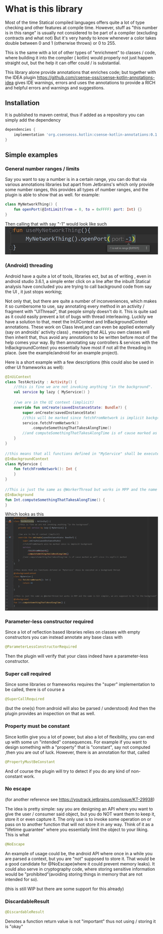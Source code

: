 # What is this library

Most of the time Statical compiled languages offers quite a lot of type checking and other features at compile time.
However, stuff as "this number is in this range" is usually not considered to be part of a compiler (excluding contracts
and what not)
But it's very handy to know whenever a color takes double between 0 and 1 (otherwise throws) or 0 to 255.

This is the same with a lot of other types of "enrichment"  to classes / code, where building it into the compiler (
kotlin) would properly not just happen straight out, but the help it can offer could / is substantial.

This library alone provide annotations that enriches code; but together with the IDEA plugin
https://github.com/csense-oss/csense-kotlin-annotations-idea
gives IDE warnings, errors and uses the annotations to provide a RICH and helpful errors and warnings and suggestions.

## Installation

It is published to maven central, thus if added as a repository you can simply add the dependency

```groovy
dependencies {
    implementation 'org.csenseoss.kotlin:csense-kotlin-annotations:0.1.0'
}   
```

## Simple examples

### General number ranges / limits

Say you want to say a number is in a certain range, you can do that via various annotations libraries but apart from
Jetbrains's which only provide some number ranges, this provides all types of number ranges, and the plugin is able to
show that as well. for example:

```kotlin
class MyNetworkThing() {
    fun openPort(@IntLimit(from = 0, to = 0xFFFF) port: Int) {}
}
```

Then calling that with say "-1" would look like such
![Image example of -1 being invalid range](./images/rangeexample.jpg)

### (Android) threading

Android have a quite a lot of tools, libraries ect, but as of writing , even in android studio 3.6.1, a simple enter
click on a line after the inbuilt Statical analysis have concluded you are trying to call background code from say the
UI , it just stops working;

Not only that, but there are quite a number of inconveniences, which makes it so cumbersome to use, say annotating every
method in an activity / fragment with "UIThread", that people simply doesn't do it. This is quite sad as it could easily
prevent a lot of bugs with thread interleaving. Luckily we have a solution to that, meet the InUIContext and
InBackgroundContext annotations. These work on Class level,and can even be applied externally (say on androids' activity
class) , meaning that ALL you own classes will then inherit that, thus avoid any annotations to be written before most
of the help comes your way. By then annotating say controllers & services with the InBackgroundContext you essentially
have most if not all the threading in place.
(see the example/android for an example project).

Here is a short example with a few descriptions (this could also be used in other UI frameworks as well):

```kotlin
@InUiContext
class TestActivity : Activity() {
    //this is fine we are not invoking anything "in the background".
    val service by lazy { MyService() }

    //we are in the UI context (implicit)
    override fun onCreate(savedInstanceState: Bundle?) {
        super.onCreate(savedInstanceState)
        //this will be marked since fetchFromNetwork is implicit background
        service.fetchFromNetwork()
            .computeSomethingThatTakesAlongTime()
        //and computeSomethingThatTakesAlongTime is of cause marked as well since its explicit marked
    }
}

//this means that all functions defined in "MyService" shall be executed on a background thread
@InBackgroundContext
class MyService {
    fun fetchFromNetwork(): Int {
    }
}

//This is just the same as @WorkerThread but works in MPP and the name is bit simpler, we are supposed to be "in the background" 
@InBackground
fun Int.computeSomethingThatTakesAlongTime() {
}
```

Which looks as this
![Image example of the above snippet](./images/android-threading-example.jpg)

### Parameter-less constructor required

Since a lot of reflection based libraries relies on classes with empty constructors you can instead annotate any base
class with

```kotlin
@ParameterLessConstructorRequired
```

Then the plugin will verify that your class indeed have a parameter-less constructor.

### Super call required

Since some libraries or frameworks requires the "super" implementation to be called, there is of course a

```kotlin
@SuperCallRequired
``` 

(but the one(s) from android will also be parsed / understood)
And then the plugin provides an inspection on that as well.

### Property must be constant

Since kotlin give you a lot of power, but also a lot of flexibility, you can end up with some un "intended"
consequences. For example if you want to design something with a "property" that is "constant", say not computed ,then
you are out of luck. However, there is an annotation for that, called

```kotlin
@PropertyMustBeConstant
```

And of course the plugin will try to detect if you do any kind of non-constant work.

### No escape

(for another reference see https://youtrack.jetbrains.com/issue/KT-29938)

The idea is pretty simple:
say you are designing an API where you want to give the user / consumer said object, but you do NOT want them to keep
it, store it or even capture it. The only use is to invoke some operation on or pass on to another function that will
not store it in any way. Think of it as a "lifetime guarantee" where you essentially limit the object to your liking.
This is what

```kotlin
@NoEscape
```

An example of usage could be, the android API where once in a while you are parsed a context, but you are "not"
supposed to store it. That would be a good candidate for @NoEscape(where it could prevent memory leaks). It could also
serve in cryptography code, where storing sensitive information would be "prohibited"(avoiding storing things in memory
that are not intended for so).

(this is still WIP but there are some support for this already)

### DiscardableResult

```kotlin
@DiscardableResult
```

Denotes a function return value is not "important" thus not using / storing it is "okay"
